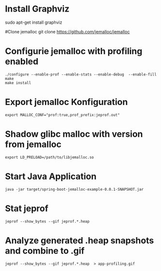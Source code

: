 # Install Graphviz
sudo apt-get install graphviz

#Clone jemalloc
git clone https://github.com/jemalloc/jemalloc

# Configurie jemalloc with profiling enabled
```
./configure --enable-prof --enable-stats --enable-debug  --enable-fill
make
make install
```

# Export jemalloc Konfiguration
`export MALLOC_CONF="prof:true,prof_prefix:jeprof.out"`

# Shadow glibc malloc with version from jemalloc
`export LD_PRELOAD=/path/to/libjemalloc.so`

# Start Java Application
`java -jar target/spring-boot-jemalloc-example-0.0.1-SNAPSHOT.jar`

# Stat jeprof 
`jeprof --show_bytes --gif jeprof.*.heap` 

# Analyze generated .heap snapshots and combine to .gif
`jeprof --show_bytes --gif jeprof.*.heap  > app-profiling.gif`
